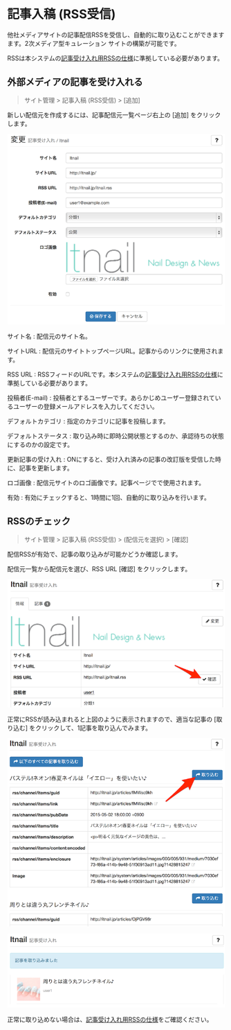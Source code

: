 # 記事入稿 (RSS受信)

他社メディアサイトの記事配信RSSを受信し、自動的に取り込むことができますます。2次メディア型キュレーション サイトの構築が可能です。

RSSは本システムの[記事受け入れ用RSSの仕様](../import_rss_spec/)に準拠している必要があります。

## 外部メディアの記事を受け入れる

> サイト管理 > 記事入稿 (RSS受信) > [追加]

新しい配信元を作成するには、記事配信元一覧ページ右上の [追加] をクリックします。

![](site_admin_distributors_edit.png)

サイト名
: 配信元のサイト名。

サイトURL
: 配信元のサイトトップページURL。記事からのリンクに使用されます。

RSS URL
: RSSフィードのURLです。本システムの[記事受け入れ用RSSの仕様](import_rss_spec)に準拠している必要があります。

投稿者(E-mail)
: 投稿者とするユーザーです。あらかじめユーザー登録されているユーザーの登録メールアドレスを入力してください。

デフォルトカテゴリ
: 指定のカテゴリに記事を投稿します。

デフォルトステータス
: 取り込み時に即時公開状態とするのか、承認待ちの状態にするのかの設定です。

更新記事の受け入れ
: ONにすると、受け入れ済みの記事の改訂版を受信した時に、記事を更新します。

ロゴ画像
: 配信元サイトのロゴ画像です。記事ページでで使用されます。

有効
: 有効にチェックすると、1時間に1回、自動的に取り込みを行います。

## RSSのチェック

> サイト管理 > 記事入稿 (RSS受信) > (配信元を選択) > [確認]

配信RSSが有効で、記事の取り込みが可能かどうか確認します。

配信元一覧から配信元を選び、RSS URL [確認] をクリックします。

![](site_admin_distributors_show.png)

正常にRSSが読み込まれると上図のように表示されますので、適当な記事の [取り込む] をクリックして、1記事を取り込んでみます。

![](site_admin_distributors_check.png)

![](site_admin_distributors_import.png)

正常に取り込めない場合は、[記事受け入れ用RSSの仕様](../import_rss_spec/)をご確認ください。
